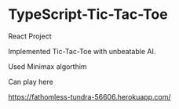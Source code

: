 # TypeScript-Tic-Tac-Toe
React Project

Implemented Tic-Tac-Toe with unbeatable AI. 

Used Minimax algorthim

Can play here

https://fathomless-tundra-56606.herokuapp.com/
